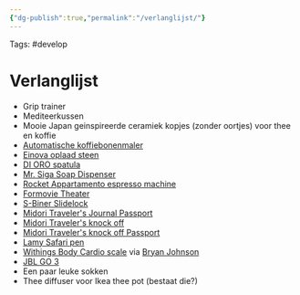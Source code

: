 ```yaml
---
{"dg-publish":true,"permalink":"/verlanglijst/"}
---
```


Tags: #develop

# Verlanglijst
- Grip trainer
- Mediteerkussen
- Mooie Japan geinspireerde ceramiek kopjes (zonder oortjes) voor thee en koffie
- [Automatische koffiebonenmaler](https://www.amazon.fr/Bosch-moulin-caf%C3%A9-TSM6A013B-Kitchen/dp/B07J6JLW11)
- [Einova oplaad steen](https://www.amazon.fr/Einova-chargement-Compatible-t%C3%A9l%C3%A9phones-v%C3%A9ritable/dp/B08P264SJZ/)
- [DI ORO spatula](https://www.amazon.fr/dp/B00LBFWJB6)
- [Mr. Siga Soap Dispenser](https://www.amazon.fr/dp/B094H24KT4)
- [Rocket Appartamento espresso machine](https://www.amazon.fr/Rocket-Appartamento-Porte-filtre-compact-expresso/dp/B07H1G9KQ3)
- [Formovie Theater](https://www.formovie.com/pages/theater)
- [S-Biner Slidelock](https://www.amazon.fr/Nite-Ize-SlideLock-inoxydable-S-Biner/dp/B01D3OGPYO) 
- [Midori Traveler's Journal Passport](https://www.youtube.com/watch?v=JEds4O-RLWg)
- [Midori Traveler's knock off](https://www.aliexpress.com/item/1005002917749746.html)
- [Midori Traveler's knock off  Passport](https://www.aliexpress.com/item/1005002021743159.html)
- [Lamy Safari pen](https://www.amazon.fr/s?k=lamy+safari&__mk_fr_FR=%C3%85M%C3%85%C5%BD%C3%95%C3%91&crid=2BU6PU14LH0B8&sprefix=lamy+safari%2Caps%2C123&ref=nb_sb_noss_1)
- [Withings Body Cardio scale](https://www.amazon.com/dp/B07965NDW7) via [Bryan Johnson](https://blueprint.bryanjohnson.co/)
- [JBL GO 3](https://www.amazon.fr/JBL-Bluetooth-audacieux-poussi%C3%A8re-Autonomie/dp/B08FB396L1)
- Een paar leuke sokken
- Thee diffuser voor Ikea thee pot (bestaat die?)